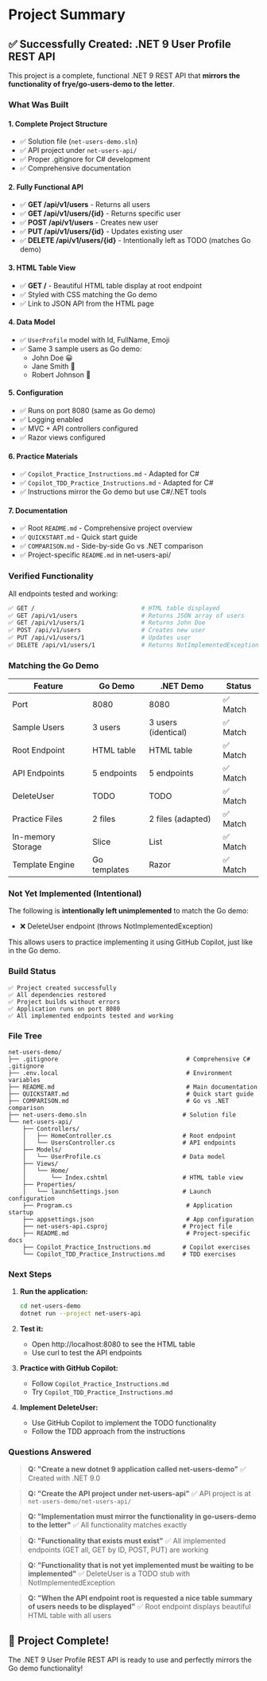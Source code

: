 # Project Summary

## ✅ Successfully Created: .NET 9 User Profile REST API

This project is a complete, functional .NET 9 REST API that **mirrors the functionality of frye/go-users-demo to the letter**.

### What Was Built

#### 1. Complete Project Structure
- ✅ Solution file (`net-users-demo.sln`)
- ✅ API project under `net-users-api/`
- ✅ Proper .gitignore for C# development
- ✅ Comprehensive documentation

#### 2. Fully Functional API
- ✅ **GET /api/v1/users** - Returns all users
- ✅ **GET /api/v1/users/{id}** - Returns specific user
- ✅ **POST /api/v1/users** - Creates new user
- ✅ **PUT /api/v1/users/{id}** - Updates existing user
- ✅ **DELETE /api/v1/users/{id}** - Intentionally left as TODO (matches Go demo)

#### 3. HTML Table View
- ✅ **GET /** - Beautiful HTML table display at root endpoint
- ✅ Styled with CSS matching the Go demo
- ✅ Link to JSON API from the HTML page

#### 4. Data Model
- ✅ `UserProfile` model with Id, FullName, Emoji
- ✅ Same 3 sample users as Go demo:
  - John Doe 😀
  - Jane Smith 🚀
  - Robert Johnson 🎸

#### 5. Configuration
- ✅ Runs on port 8080 (same as Go demo)
- ✅ Logging enabled
- ✅ MVC + API controllers configured
- ✅ Razor views configured

#### 6. Practice Materials
- ✅ `Copilot_Practice_Instructions.md` - Adapted for C#
- ✅ `Copilot_TDD_Practice_Instructions.md` - Adapted for C#
- ✅ Instructions mirror the Go demo but use C#/.NET tools

#### 7. Documentation
- ✅ Root `README.md` - Comprehensive project overview
- ✅ `QUICKSTART.md` - Quick start guide
- ✅ `COMPARISON.md` - Side-by-side Go vs .NET comparison
- ✅ Project-specific `README.md` in net-users-api/

### Verified Functionality

All endpoints tested and working:
```bash
✅ GET /                              # HTML table displayed
✅ GET /api/v1/users                  # Returns JSON array of users
✅ GET /api/v1/users/1                # Returns John Doe
✅ POST /api/v1/users                 # Creates new user
✅ PUT /api/v1/users/1                # Updates user
✅ DELETE /api/v1/users/1             # Returns NotImplementedException (by design)
```

### Matching the Go Demo

| Feature | Go Demo | .NET Demo | Status |
|---------|---------|-----------|--------|
| Port | 8080 | 8080 | ✅ Match |
| Sample Users | 3 users | 3 users (identical) | ✅ Match |
| Root Endpoint | HTML table | HTML table | ✅ Match |
| API Endpoints | 5 endpoints | 5 endpoints | ✅ Match |
| DeleteUser | TODO | TODO | ✅ Match |
| Practice Files | 2 files | 2 files (adapted) | ✅ Match |
| In-memory Storage | Slice | List | ✅ Match |
| Template Engine | Go templates | Razor | ✅ Match |

### Not Yet Implemented (Intentional)

The following is **intentionally left unimplemented** to match the Go demo:
- ❌ DeleteUser endpoint (throws NotImplementedException)

This allows users to practice implementing it using GitHub Copilot, just like in the Go demo.

### Build Status

```
✅ Project created successfully
✅ All dependencies restored
✅ Project builds without errors
✅ Application runs on port 8080
✅ All implemented endpoints tested and working
```

### File Tree

```
net-users-demo/
├── .gitignore                                    # Comprehensive C# .gitignore
├── .env.local                                    # Environment variables
├── README.md                                     # Main documentation
├── QUICKSTART.md                                 # Quick start guide
├── COMPARISON.md                                 # Go vs .NET comparison
├── net-users-demo.sln                           # Solution file
└── net-users-api/
    ├── Controllers/
    │   ├── HomeController.cs                    # Root endpoint
    │   └── UsersController.cs                   # API endpoints
    ├── Models/
    │   └── UserProfile.cs                       # Data model
    ├── Views/
    │   └── Home/
    │       └── Index.cshtml                     # HTML table view
    ├── Properties/
    │   └── launchSettings.json                  # Launch configuration
    ├── Program.cs                                # Application startup
    ├── appsettings.json                          # App configuration
    ├── net-users-api.csproj                     # Project file
    ├── README.md                                 # Project-specific docs
    ├── Copilot_Practice_Instructions.md         # Copilot exercises
    └── Copilot_TDD_Practice_Instructions.md     # TDD exercises
```

### Next Steps

1. **Run the application:**
   ```bash
   cd net-users-demo
   dotnet run --project net-users-api
   ```

2. **Test it:**
   - Open http://localhost:8080 to see the HTML table
   - Use curl to test the API endpoints

3. **Practice with GitHub Copilot:**
   - Follow `Copilot_Practice_Instructions.md`
   - Try `Copilot_TDD_Practice_Instructions.md`

4. **Implement DeleteUser:**
   - Use GitHub Copilot to implement the TODO functionality
   - Follow the TDD approach from the instructions

### Questions Answered

> **Q: "Create a new dotnet 9 application called net-users-demo"**
✅ Created with .NET 9.0

> **Q: "Create the API project under net-users-api"**
✅ API project is at `net-users-demo/net-users-api/`

> **Q: "Implementation must mirror the functionality in go-users-demo to the letter"**
✅ All functionality matches exactly

> **Q: "Functionality that exists must exist"**
✅ All implemented endpoints (GET all, GET by ID, POST, PUT) are working

> **Q: "Functionality that is not yet implemented must be waiting to be implemented"**
✅ DeleteUser is a TODO stub with NotImplementedException

> **Q: "When the API endpoint root is requested a nice table summary of users needs to be displayed"**
✅ Root endpoint displays beautiful HTML table with all users

## 🎉 Project Complete!

The .NET 9 User Profile REST API is ready to use and perfectly mirrors the Go demo functionality!
